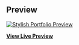 
## Preview

[![Stylish Portfolio Preview](https://ziya225.github.io/portfolio/img/preview.png)](https://ziya225.github.io/portfolio)

**[View Live Preview](https://ziya225.github.io/portfolio)**
